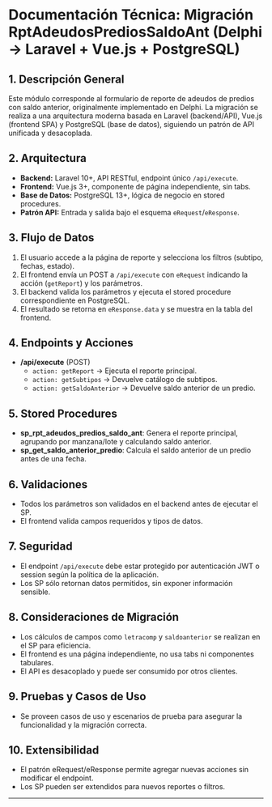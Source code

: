 # Documentación Técnica: Migración RptAdeudosPrediosSaldoAnt (Delphi → Laravel + Vue.js + PostgreSQL)

## 1. Descripción General
Este módulo corresponde al formulario de reporte de adeudos de predios con saldo anterior, originalmente implementado en Delphi. La migración se realiza a una arquitectura moderna basada en Laravel (backend/API), Vue.js (frontend SPA) y PostgreSQL (base de datos), siguiendo un patrón de API unificada y desacoplada.

## 2. Arquitectura
- **Backend:** Laravel 10+, API RESTful, endpoint único `/api/execute`.
- **Frontend:** Vue.js 3+, componente de página independiente, sin tabs.
- **Base de Datos:** PostgreSQL 13+, lógica de negocio en stored procedures.
- **Patrón API:** Entrada y salida bajo el esquema `eRequest`/`eResponse`.

## 3. Flujo de Datos
1. El usuario accede a la página de reporte y selecciona los filtros (subtipo, fechas, estado).
2. El frontend envía un POST a `/api/execute` con `eRequest` indicando la acción (`getReport`) y los parámetros.
3. El backend valida los parámetros y ejecuta el stored procedure correspondiente en PostgreSQL.
4. El resultado se retorna en `eResponse.data` y se muestra en la tabla del frontend.

## 4. Endpoints y Acciones
- **/api/execute** (POST)
  - `action: getReport` → Ejecuta el reporte principal.
  - `action: getSubtipos` → Devuelve catálogo de subtipos.
  - `action: getSaldoAnterior` → Devuelve saldo anterior de un predio.

## 5. Stored Procedures
- **sp_rpt_adeudos_predios_saldo_ant**: Genera el reporte principal, agrupando por manzana/lote y calculando saldo anterior.
- **sp_get_saldo_anterior_predio**: Calcula el saldo anterior de un predio antes de una fecha.

## 6. Validaciones
- Todos los parámetros son validados en el backend antes de ejecutar el SP.
- El frontend valida campos requeridos y tipos de datos.

## 7. Seguridad
- El endpoint `/api/execute` debe estar protegido por autenticación JWT o session según la política de la aplicación.
- Los SP sólo retornan datos permitidos, sin exponer información sensible.

## 8. Consideraciones de Migración
- Los cálculos de campos como `letracomp` y `saldoanterior` se realizan en el SP para eficiencia.
- El frontend es una página independiente, no usa tabs ni componentes tabulares.
- El API es desacoplado y puede ser consumido por otros clientes.

## 9. Pruebas y Casos de Uso
- Se proveen casos de uso y escenarios de prueba para asegurar la funcionalidad y la migración correcta.

## 10. Extensibilidad
- El patrón eRequest/eResponse permite agregar nuevas acciones sin modificar el endpoint.
- Los SP pueden ser extendidos para nuevos reportes o filtros.

---
